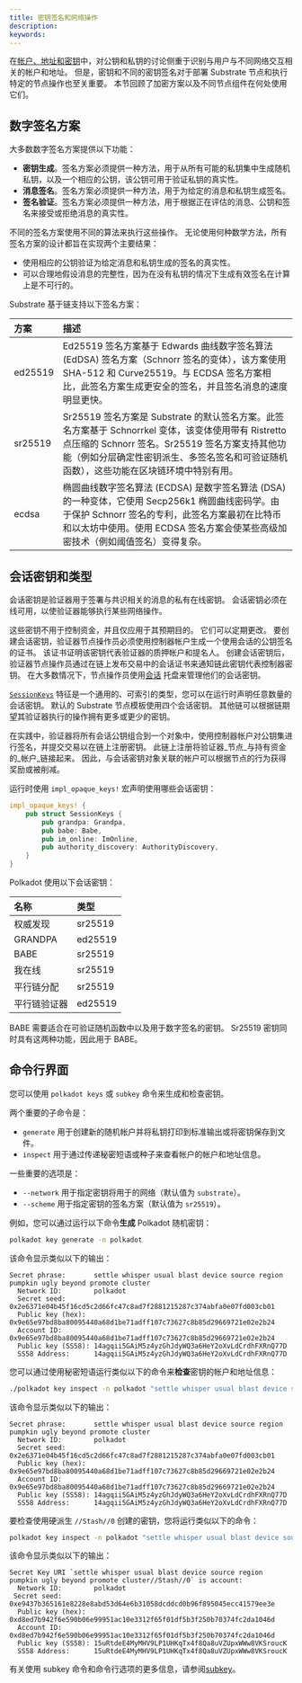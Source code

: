```yaml
---
title: 密钥签名和网络操作
description: 
keywords:
---
```


在[帐户、地址和密钥](/learn/accounts-addresses-keys/)中，对公钥和私钥的讨论侧重于识别与用户与不同网络交互相关的帐户和地址。
但是，密钥和不同的密钥签名对于部署 Substrate 节点和执行特定的节点操作也至关重要。
本节回顾了加密方案以及不同节点组件在何处使用它们。

## 数字签名方案

大多数数字签名方案提供以下功能：

- **密钥生成**。签名方案必须提供一种方法，用于从所有可能的私钥集中生成随机私钥，以及一个相应的公钥，该公钥可用于验证私钥的真实性。
- **消息签名**。签名方案必须提供一种方法，用于为给定的消息和私钥生成签名。
- **签名验证**。签名方案必须提供一种方法，用于根据正在评估的消息、公钥和签名来接受或拒绝消息的真实性。

不同的签名方案使用不同的算法来执行这些操作。
无论使用何种数学方法，所有签名方案的设计都旨在实现两个主要结果：

- 使用相应的公钥验证为给定消息和私钥生成的签名的真实性。
- 可以合理地假设消息的完整性，因为在没有私钥的情况下生成有效签名在计算上是不可行的。

Substrate 基于链支持以下签名方案：

| 方案  | 描述                                                                                                                                                                                                                                                                                                                                                                                                                          |
| :------ | :----------------------------------------------------------------------------------------------------------------------------------------------------------------------------------------------------------------------------------------------------------------------------------------------------------------------------------------------------------------------------------------------------------------------------------- |
| ed25519 | Ed25519 签名方案基于 Edwards 曲线数字签名算法 (EdDSA) 签名方案（Schnorr 签名的变体），该方案使用 SHA-512 和 Curve25519。与 ECDSA 签名方案相比，此签名方案生成更安全的签名，并且签名消息的速度明显更快。                                                                                                             |
| sr25519 | Sr25519 签名方案是 Substrate 的默认签名方案。此签名方案基于 Schnorrkel 变体，该变体使用带有 Ristretto 点压缩的 Schnorr 签名。Sr25519 签名方案支持其他功能（例如分层确定性密钥派生、多签名签名和可验证随机函数），这些功能在区块链环境中特别有用。 |
| ecdsa   | 椭圆曲线数字签名算法 (ECDSA) 是数字签名算法 (DSA) 的一种变体，它使用 Secp256k1 椭圆曲线密码学。由于保护 Schnorr 签名的专利，此签名方案最初在比特币和以太坊中使用。使用 ECDSA 签名方案会使某些高级加密技术（例如阈值签名）变得复杂。                           |

## 会话密钥和类型

会话密钥是验证器用于签署与共识相关的消息的私有在线密钥。
会话密钥必须在线可用，以使验证器能够执行某些网络操作。

这些密钥不用于控制资金，并且仅应用于其预期目的。
它们可以定期更改。
要创建会话密钥，验证器节点操作员必须使用控制器帐户生成一个使用会话的公钥签名的证书。
该证书证明该密钥代表验证器的质押帐户和提名人。
创建会话密钥后，验证器节点操作员通过在链上发布交易中的会话证书来通知链此密钥代表控制器密钥。
在大多数情况下，节点操作员使用[会话](https://paritytech.github.io/substrate/master/pallet_session/index.html) 托盘来管理他们的会话密钥。

[`SessionKeys`](https://paritytech.github.io/substrate/master/sp_session/index.html)
特征是一个通用的、可索引的类型，您可以在运行时声明任意数量的会话密钥。
默认的 Substrate 节点模板使用四个会话密钥。
其他链可以根据链期望其验证器执行的操作拥有更多或更少的密钥。

在实践中，验证器将所有会话公钥组合到一个对象中，使用控制器帐户对公钥集进行签名，并提交交易以在链上注册密钥。
此链上注册将验证器_节点_与持有资金的_帐户_链接起来。
因此，与会话密钥对象关联的帐户可以根据节点的行为获得奖励或被削减。

运行时使用 `impl_opaque_keys!` 宏声明使用哪些会话密钥：

```rust
impl_opaque_keys! {
    pub struct SessionKeys {
        pub grandpa: Grandpa,
        pub babe: Babe,
        pub im_online: ImOnline,
        pub authority_discovery: AuthorityDiscovery,
    }
}
```

Polkadot 使用以下会话密钥：

| 名称                 | 类型    |
| :------------------- | :------ |
| 权威发现              | sr25519 |
| GRANDPA              | ed25519 |
| BABE                 | sr25519 |
| 我在线           | sr25519 |
| 平行链分配           | sr25519 |
| 平行链验证器        | ed25519 |

BABE 需要适合在可验证随机函数中以及用于数字签名的密钥。
Sr25519 密钥同时具有这两种功能，因此用于 BABE。

## 命令行界面

您可以使用 `polkadot keys` 或 `subkey` 命令来生成和检查密钥。

两个重要的子命令是：

- `generate` 用于创建新的随机帐户并将私钥打印到标准输出或将密钥保存到文件。
- `inspect` 用于通过传递秘密短语或种子来查看帐户的帐户和地址信息。

一些重要的选项是：

- `--network` 用于指定密钥将用于的网络（默认值为 `substrate`）。
- `--scheme` 用于指定密钥的签名方案（默认值为 `sr25519`）。

例如，您可以通过运行以下命令**生成** Polkadot 随机密钥：

```bash
polkadot key generate -n polkadot
```

该命令显示类似以下的输出：

```text
Secret phrase:       settle whisper usual blast device source region pumpkin ugly beyond promote cluster
  Network ID:        polkadot
  Secret seed:       0x2e6371e04b45f16cd5c2d66fc47c8ad7f2881215287c374abfa0e07fd003cb01
  Public key (hex):  0x9e65e97bd8ba80095440a68d1be71adff107c73627c8b85d29669721e02e2b24
  Account ID:        0x9e65e97bd8ba80095440a68d1be71adff107c73627c8b85d29669721e02e2b24
  Public key (SS58): 14agqii5GAiM5z4yzGhJdyWQ3a6HeY2oXvLdCrdhFXRnQ77D
  SS58 Address:      14agqii5GAiM5z4yzGhJdyWQ3a6HeY2oXvLdCrdhFXRnQ77D
```

您可以通过使用秘密短语运行类似以下的命令来**检查**密钥的帐户和地址信息：

```bash
./polkadot key inspect -n polkadot "settle whisper usual blast device source region pumpkin ugly beyond promote cluster"
```

该命令显示类似以下的输出：

```text
Secret phrase:       settle whisper usual blast device source region pumpkin ugly beyond promote cluster
  Network ID:        polkadot
  Secret seed:       0x2e6371e04b45f16cd5c2d66fc47c8ad7f2881215287c374abfa0e07fd003cb01
  Public key (hex):  0x9e65e97bd8ba80095440a68d1be71adff107c73627c8b85d29669721e02e2b24
  Account ID:        0x9e65e97bd8ba80095440a68d1be71adff107c73627c8b85d29669721e02e2b24
  Public key (SS58): 14agqii5GAiM5z4yzGhJdyWQ3a6HeY2oXvLdCrdhFXRnQ77D
  SS58 Address:      14agqii5GAiM5z4yzGhJdyWQ3a6HeY2oXvLdCrdhFXRnQ77D
```

要检查使用硬派生 `//Stash//0` 创建的密钥，您将运行类似以下的命令：

```bash
polkadot key inspect -n polkadot "settle whisper usual blast device source region pumpkin ugly beyond promote cluster//Stash//0"
```

该命令显示类似以下的输出：

```text
Secret Key URI `settle whisper usual blast device source region pumpkin ugly beyond promote cluster//Stash//0` is account:
  Network ID:        polkadot
 Secret seed:       0xe9437b365161e8228e8abd53d64e6b31058dcddcd0b96f895045ecc41579ee3e
  Public key (hex):  0xd8ed7b942f6e590b06e99951ac10e3312f65f01df5b3f250b70374fc2da1046d
  Account ID:        0xd8ed7b942f6e590b06e99951ac10e3312f65f01df5b3f250b70374fc2da1046d
  Public key (SS58): 15uRtdeE4MyMHV9LP1UHKqTx4f8Qa8uVZUpxWWw8VKSroucK
  SS58 Address:      15uRtdeE4MyMHV9LP1UHKqTx4f8Qa8uVZUpxWWw8VKSroucK
```

有关使用 subkey 命令和命令行选项的更多信息，请参阅[subkey](/reference/command-line-tools/subkey/)。
